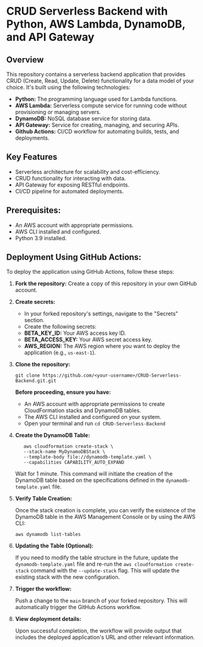  # CRUD Serverless Backend with Python, AWS Lambda, DynamoDB, and API Gateway

 ## Overview

This repository contains a serverless backend application that provides CRUD (Create, Read, Update, Delete) functionality for a data model of your choice. It's built using the following technologies:

- **Python:** The programming language used for Lambda functions.
- **AWS Lambda:** Serverless compute service for running code without provisioning or managing servers.
- **DynamoDB:** NoSQL database service for storing data.
- **API Gateway:** Service for creating, managing, and securing APIs.
- **Github Actions:** CI/CD workflow for automating builds, tests, and deployments.

## Key Features

- Serverless architecture for scalability and cost-efficiency.
- CRUD functionality for interacting with data.
- API Gateway for exposing RESTful endpoints.
- CI/CD pipeline for automated deployments.

## Prerequisites:
   - An AWS account with appropriate permissions.
   - AWS CLI installed and configured.
   - Python 3.9 installed.


## Deployment Using GitHub Actions:
To deploy the application using GitHub Actions, follow these steps:
   
1. **Fork the repository:** Create a copy of this repository in your own GitHub account.

2. **Create secrets:**
   - In your forked repository's settings, navigate to the "Secrets" section.
   - Create the following secrets:
   - **BETA_KEY_ID:** Your AWS access key ID.
   - **BETA_ACCESS_KEY:** Your AWS secret access key.
   - **AWS_REGION:** The AWS region where you want to deploy the application (e.g., `us-east-1`).

3. **Clone the repository:**
   ```
   git clone https://github.com/<your-username>/CRUD-Serverless-Backend.git.git
   ```

   **Before proceeding, ensure you have:**

   - An AWS account with appropriate permissions to create CloudFormation stacks and DynamoDB tables.
   - The AWS CLI installed and configured on your system.
   - Open your terminal and run `cd CRUD-Serverless-Backend`

4. **Create the DynamoDB Table:**
   ```
      aws cloudformation create-stack \
      --stack-name MyDynamoDBStack \
      --template-body file://dynamodb-template.yaml \
      --capabilities CAPABILITY_AUTO_EXPAND
   ```
   
   Wait for 1 minute. This command will initiate the creation of the DynamoDB table based on the specifications defined in the `dynamodb-template.yaml` file.

5. **Verify Table Creation:**
   
   Once the stack creation is complete, you can verify the existence of the DynamoDB table in the AWS Management Console or by using the AWS CLI:

   ```
   aws dynamodb list-tables
   ```
6. **Updating the Table (Optional):**

   If you need to modify the table structure in the future, update the `dynamodb-template.yaml` file and re-run the `aws cloudformation create-stack` command with the `--update-stack` flag. This will update the existing stack with the new configuration.

7. **Trigger the workflow:**

   Push a change to the `main` branch of your forked repository. This will automatically trigger the GitHub Actions workflow.

8. **View deployment details:**
   
   Upon successful completion, the workflow will provide output that includes the deployed application's URL and other relevant information.



